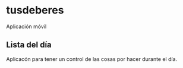 # tusdeberes

Aplicación móvil

## Lista del día

Aplicacón para tener un control de las cosas por hacer durante el día.
